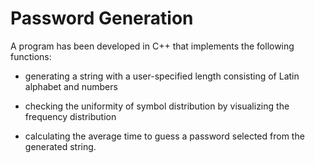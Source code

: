 # Password Generation

A program has been developed in C++ that implements the following functions:

* generating a string with a user-specified length consisting of Latin alphabet and numbers

* checking the uniformity of symbol distribution by visualizing the frequency distribution

* calculating the average time to guess a password selected from the generated string.